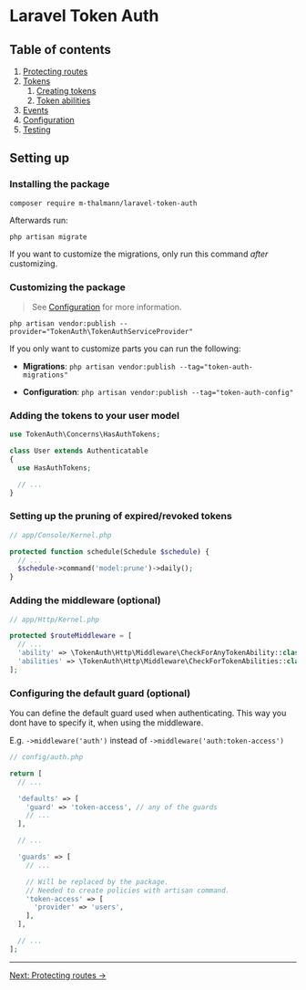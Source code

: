 # Laravel Token Auth

## Table of contents

1. [Protecting routes](./01-protecting-routes.md)
1. [Tokens](./02-tokens.md)
   1. [Creating tokens](./02-01-creating-tokens.md)
   1. [Token abilities](./02-02-token-abilities.md)
1. [Events](./03-events.md)
1. [Configuration](./04-configuration.md)
1. [Testing](./05-testing.md)

## Setting up

### Installing the package

```
composer require m-thalmann/laravel-token-auth
```

Afterwards run:

```
php artisan migrate
```

If you want to customize the migrations, only run this command _after_ customizing.

### Customizing the package

> See [Configuration](./04-configuration.md) for more information.

```
php artisan vendor:publish --provider="TokenAuth\TokenAuthServiceProvider"
```

If you only want to customize parts you can run the following:

- **Migrations**: `php artisan vendor:publish --tag="token-auth-migrations"`

- **Configuration**: `php artisan vendor:publish --tag="token-auth-config"`

### Adding the tokens to your user model

```php
use TokenAuth\Concerns\HasAuthTokens;

class User extends Authenticatable
{
  use HasAuthTokens;

  // ...
}
```

### Setting up the pruning of expired/revoked tokens

```php
// app/Console/Kernel.php

protected function schedule(Schedule $schedule) {
  // ...
  $schedule->command('model:prune')->daily();
}
```

### Adding the middleware (optional)

```php
// app/Http/Kernel.php

protected $routeMiddleware = [
  // ...
  'ability' => \TokenAuth\Http\Middleware\CheckForAnyTokenAbility::class, // must have one of the specified abilities
  'abilities' => \TokenAuth\Http\Middleware\CheckForTokenAbilities::class, // must have all specified abilities
];
```

### Configuring the default guard (optional)

You can define the default guard used when authenticating. This way you dont have to specify it, when using the middleware.

E.g. `->middleware('auth')` instead of `->middleware('auth:token-access')`

```php
// config/auth.php

return [
  // ...

  'defaults' => [
    'guard' => 'token-access', // any of the guards
    // ...
  ],

  // ...

  'guards' => [
    // ...

    // Will be replaced by the package.
    // Needed to create policies with artisan command.
    'token-access' => [
      'provider' => 'users',
    ],
  ],

  // ...
];
```

---

[Next: Protecting routes &rarr;](./01-protecting-routes.md)
